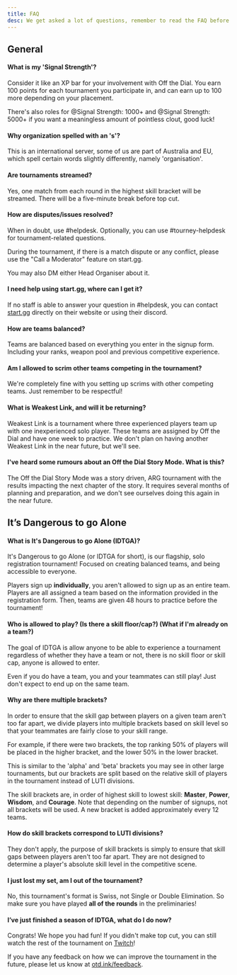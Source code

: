 ```yaml
---
title: FAQ
desc: We get asked a lot of questions, remember to read the FAQ before asking in helpdesk to make sure your question hasn't already been answered!
---
```


## General

#### What is my 'Signal Strength'?

Consider it like an XP bar for your involvement with Off the Dial. You earn 100 points for each tournament you participate in, and can earn up to 100 more depending on your placement.

There's also roles for <Mention>@Signal Strength: 1000+</Mention> and <Mention>@Signal Strength: 5000+</Mention> if you want a meaningless amount of pointless clout, good luck!

#### Why organization spelled with an 's'?

This is an international server, some of us are part of Australia and EU, which spell certain words slightly differently, namely 'organisation'.

#### Are tournaments streamed?

Yes, one match from each round in the highest skill bracket will be streamed. There will be a five-minute break before top cut.

#### How are disputes/issues resolved?

When in doubt, use <Mention>#helpdesk</Mention>. Optionally, you can use <Mention>#tourney-helpdesk</Mention> for tournament-related questions.

During the tournament, if there is a match dispute or any conflict, please use the "Call a Moderator" feature on start.gg.

You may also DM either Head Organiser about it.

#### I need help using start.gg, where can I get it?

If no staff is able to answer your question in <Mention>#helpdesk</Mention>, you can contact [start.gg](https://help.start.gg/) directly on their website or using their discord.

#### How are teams balanced?

Teams are balanced based on everything you enter in the signup form. Including your ranks, weapon pool and previous competitive experience.

#### Am I allowed to scrim other teams competing in the tournament?

We're completely fine with you setting up scrims with other competing teams. Just remember to be respectful!

#### What is Weakest Link, and will it be returning?

Weakest Link is a tournament where three experienced players team up with one inexperienced solo player. These teams are assigned by Off the Dial and have one week to practice. We don't plan on having another Weakest Link in the near future, but we'll see.

#### I've heard some rumours about an Off the Dial Story Mode. What is this?

The Off the Dial Story Mode was a story driven, ARG tournament with the results impacting the next chapter of the story. It requires several months of planning and preparation, and we don't see ourselves doing this again in the near future.

## It’s Dangerous to go Alone

#### What is It's Dangerous to go Alone (IDTGA)?

It's Dangerous to go Alone (or IDTGA for short), is our flagship, solo registration tournament! Focused on creating balanced teams, and being accessible to everyone.

Players sign up **individually**, you aren't allowed to sign up as an entire team. Players are all assigned a team based on the information provided in the registration form. Then, teams are given 48 hours to practice before the tournament!

#### Who is allowed to play? (Is there a skill floor/cap?) (What if I'm already on a team?)

The goal of IDTGA is allow anyone to be able to experience a tournament regardless of whether they have a team or not, there is no skill floor or skill cap, anyone is allowed to enter.

Even if you do have a team, you and your teammates can still play! Just don't expect to end up on the same team.

#### Why are there multiple brackets?

In order to ensure that the skill gap between players on a given team aren't too far apart, we divide players into multiple brackets based on skill level so that your teammates are fairly close to your skill range.

For example, if there were two brackets, the top ranking 50% of players will be placed in the higher bracket, and the lower 50% in the lower bracket.

This is similar to the 'alpha' and 'beta' brackets you may see in other large tournaments, but our brackets are split based on the relative skill of players in the tournament instead of LUTI divisions.

The skill brackets are, in order of highest skill to lowest skill: **Master**, **Power**, **Wisdom**, and **Courage**. Note that depending on the number of signups, not all brackets will be used. A new bracket is added approximately every 12 teams.

#### How do skill brackets correspond to LUTI divisions?

They don't apply, the purpose of skill brackets is simply to ensure that skill gaps between players aren't too far apart. They are not designed to determine a player's absolute skill level in the competitive scene.

#### I just lost my set, am I out of the tournament?

No, this tournament's format is Swiss, not Single or Double Elimination. So make sure you have played **all of the rounds** in the preliminaries!

#### I’ve just finished a season of IDTGA, what do I do now?

Congrats! We hope you had fun! If you didn't make top cut, you can still watch the rest of the tournament on [Twitch](https://twitch.tv/offthedial)!

If you have any feedback on how we can improve the tournament in the future, please let us know at [otd.ink/feedback](https://otd.ink/feedback).
